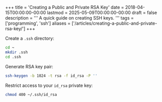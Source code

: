 +++
title = 'Creating a Public and Private RSA Key'
date = 2018-04-15T00:00:00-00:00
lastmod = 2025-05-09T00:00:00-00:00
draft = false
description = '''
A quick guide on creating SSH keys.
'''
tags = ['programming', 'ssh']
aliases = ['/articles/creating-a-public-and-private-rsa-key/']
+++

Create a `.ssh` directory:

```bash
cd ~
mkdir .ssh
cd .ssh
```

Generate RSA key pair:

```bash
ssh-keygen -b 1024 -t rsa -f id_rsa -P ''
```

Restrict access to your `id_rsa` private key:

```bash
chmod 400 ~/.ssh/id_rsa
```

